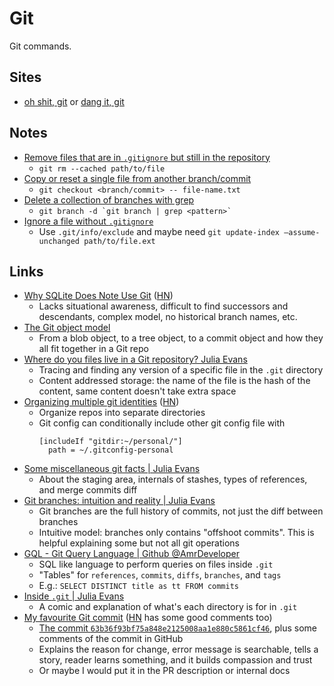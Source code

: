 # Git

Git commands.

## Sites

- [oh shit, git](https://ohshitgit.com/) or
  [dang it, git](https://dangitgit.com/)

## Notes

- [Remove files that are in `.gitignore` but still in the repository](https://stackoverflow.com/questions/13541615/how-to-remove-files-that-are-listed-in-the-gitignore-but-still-on-the-repositor)
  - `git rm --cached path/to/file`
- [Copy or reset a single file from another branch/commit](https://stackoverflow.com/questions/7147270/hard-reset-of-a-single-file)
  - `git checkout <branch/commit> -- file-name.txt`
- [Delete a collection of branches with grep](https://stackoverflow.com/questions/3670355/can-you-delete-multiple-branches-in-one-command-with-git)
  - `` git branch -d `git branch | grep <pattern>` ``
- [Ignore a file without `.gitignore`](https://luisdalmolin.dev/blog/ignoring-files-in-git-without-gitignore/)
  - Use `.git/info/exclude` and maybe need
    `git update-index —assume-unchanged path/to/file.ext`

## Links

- [Why SQLite Does Note Use Git](https://www.sqlite.org/whynotgit.html)
  ([HN](https://news.ycombinator.com/item?id=36830813))
  - Lacks situational awareness, difficult to find successors and descendants,
    complex model, no historical branch names, etc.
- [The Git object model](http://shafiul.github.io/gitbook/1_the_git_object_model.html)
  - From a blob object, to a tree object, to a commit object and how they all
    fit together in a Git repo
- [Where do you files live in a Git repository? Julia Evans](https://jvns.ca/blog/2023/09/14/in-a-git-repository--where-do-your-files-live-/)
  - Tracing and finding any version of a specific file in the `.git` directory
  - Content addressed storage: the name of the file is the hash of the content,
    same content doesn't take extra space
- [Organizing multiple git identities](https://garrit.xyz/posts/2023-10-13-organizing-multiple-git-identities)
  ([HN](https://news.ycombinator.com/item?id=37886049))
  - Organize repos into separate directories
  - Git config can conditionally include other git config file with
    ```
    [includeIf "gitdir:~/personal/"]
      path = ~/.gitconfig-personal
    ```
- [Some miscellaneous git facts | Julia Evans](https://jvns.ca/blog/2023/10/20/some-miscellaneous-git-facts/)
  - About the staging area, internals of stashes, types of references, and merge
    commits diff
- [Git branches: intuition and reality | Julia Evans](https://jvns.ca/blog/2023/11/23/branches-intuition-reality/)
  - Git branches are the full history of commits, not just the diff between
    branches
  - Intuitive model: branches only contains "offshoot commits". This is helpful
    explaining some but not all git operations
- [GQL - Git Query Language | Github @AmrDeveloper](https://github.com/AmrDeveloper/GQL)
  - SQL like language to perform queries on files inside `.git`
  - "Tables" for `references`, `commits`, `diffs`, `branches`, and `tags`
  - E.g.: `SELECT DISTINCT title as tt FROM commits`
- [Inside `.git` | Julia Evans](https://jvns.ca/blog/2024/01/26/inside-git/)
  - A comic and explanation of what's each directory is for in `.git`
- [My favourite Git commit](https://dhwthompson.com/2019/my-favourite-git-commit)
  ([HN](https://news.ycombinator.com/item?id=39217149) has some good comments
  too)
  - [The commit `63b36f93bf75a848e2125008aa1e880c5861cf46`](https://github.com/alphagov/govuk-puppet/commit/63b36f93bf75a848e2125008aa1e880c5861cf46),
    plus some comments of the commit in GitHub
  - Explains the reason for change, error message is searchable, tells a story,
    reader learns something, and it builds compassion and trust
  - Or maybe I would put it in the PR description or internal docs
